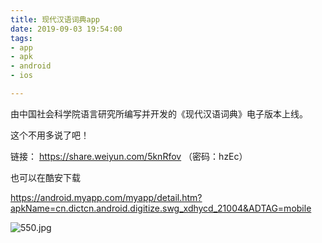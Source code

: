 ```yaml
---
title: 现代汉语词典app
date: 2019-09-03 19:54:00
tags: 
- app
- apk
- android
- ios

---
```

由中国社会科学院语言研究所编写并开发的《现代汉语词典》电子版本上线。

这个不用多说了吧！

链接： https://share.weiyun.com/5knRfov （密码：hzEc）


也可以在酷安下载
<!---more--->
https://android.myapp.com/myapp/detail.htm?apkName=cn.dictcn.android.digitize.swg_xdhycd_21004&ADTAG=mobile


![550.jpg](https://i.loli.net/2019/09/03/cPy4OfvXolQ1GWg.jpg)